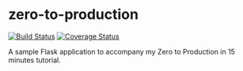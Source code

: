 # zero-to-production

[![Build Status](https://travis-ci.org/atbaker/zero-to-production.svg?branch=sf-python)](https://travis-ci.org/atbaker/zero-to-production)
[![Coverage Status](https://coveralls.io/repos/github/atbaker/zero-to-production/badge.svg?branch=sf-python)](https://coveralls.io/github/atbaker/zero-to-production?branch=sf-python)

A sample Flask application to accompany my Zero to Production in 15 minutes
tutorial.

